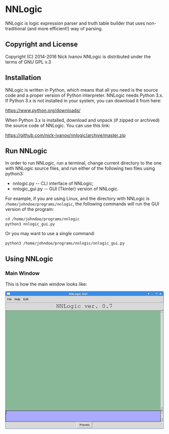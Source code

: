 # NNLogic
NNLogic is logic expression parser and truth table builder that uses non-traditional (and more efficient!) way of parsing.


## Copyright and License
Copyright (C) 2014-2016 Nick Ivanov
NNLogic is distributed under the terms of GNU GPL v.3

## Installation
NNLogic is written in Python, which means that all you need is the source code and a proper version of Python interpreter. NNLogic needs Python 3.x. If Python 3.x is not installed in your system, you can download it from here:

https://www.python.org/downloads/

When Python 3.x is installed, download and unpack (if zipped or archived) the source code of NNLogic. You can use this link:

https://github.com/nick-ivanov/nnlogic/archive/master.zip

## Run NNLogic

In order to run NNLogic, run a terminal, change current directory to the one with NNLogic source files, and run either of the following two files using python3:
* nnlogic.py -- CLI interface of NNLogic;
* nnlogic_gui.py -- GUI (Tkinter) version of NNLogic.

For example, if you are using Linux, and the directory with NNLogic is `/home/johndoe/programs/nnlogic`, the following commands will run the GUI version of the program:

```
cd /home/johndoe/programs/nnlogic
python3 nnlogic_gui.py
```

Or you may want to use a single command:

```
python3 /home/johndoe/programs/nnlogic/nnlogic_gui.py
```

## Using NNLogic

### Main Window

This is how the main window looks like:

![NNLogic Main Window](https://raw.githubusercontent.com/nick-ivanov/nnlogic/master/screenshots/screenshot1.png)

